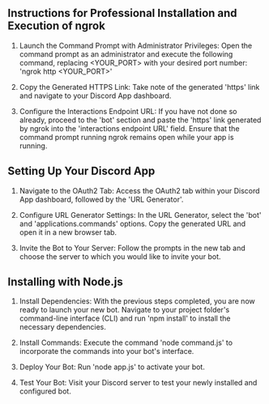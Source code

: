 ## Instructions for Professional Installation and Execution of ngrok

1. Launch the Command Prompt with Administrator Privileges: Open the command prompt as an administrator and execute the following command, replacing <YOUR_PORT> with your desired port number: 'ngrok http <YOUR_PORT>'

2. Copy the Generated HTTPS Link: Take note of the generated 'https' link and navigate to your Discord App dashboard.

3. Configure the Interactions Endpoint URL: If you have not done so already, proceed to the 'bot' section and paste the 'https' link generated by ngrok into the 'interactions endpoint URL' field. Ensure that the command prompt running ngrok remains open while your app is running.

## Setting Up Your Discord App

1. Navigate to the OAuth2 Tab: Access the OAuth2 tab within your Discord App dashboard, followed by the 'URL Generator'.

2. Configure URL Generator Settings: In the URL Generator, select the 'bot' and 'applications.commands' options. Copy the generated URL and open it in a new browser tab.

3. Invite the Bot to Your Server: Follow the prompts in the new tab and choose the server to which you would like to invite your bot.

## Installing with Node.js

1. Install Dependencies: With the previous steps completed, you are now ready to launch your new bot. Navigate to your project folder's command-line interface (CLI) and run 'npm install' to install the necessary dependencies.

2. Install Commands: Execute the command 'node command.js' to incorporate the commands into your bot's interface.

3. Deploy Your Bot: Run 'node app.js' to activate your bot.

4. Test Your Bot: Visit your Discord server to test your newly installed and configured bot.